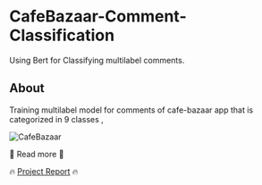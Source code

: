 # CafeBazaar-Comment-Classification
Using Bert for Classifying multilabel comments.

## About
Training multilabel model for comments of cafe-bazaar app that is categorized in 9 classes ,

![CafeBazaar](https://upload.wikimedia.org/wikipedia/commons/1/1d/Cafe_Bazaar_logo_2020.jpg)

:rocket:
Read more
:rocket:

:fire:
   [Project Report](https://github.com/Alirez1043/CafeBazaar-Comment-Classification/blob/main/logs/comment-report.pdf)
:fire:
